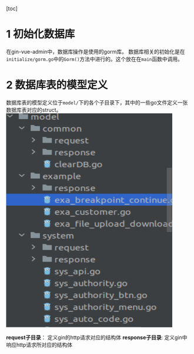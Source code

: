 [toc]

# 1 初始化数据库
在gin-vue-admin中，数据库操作是使用的gorm库。
数据库相关的初始化是在`initialize/gorm.go`中的`Gorm()`方法中进行的。这个放在在`main`函数中调用。

# 2 数据库表的模型定义
数据库表的模型定义位于`model/`下的各个子目录下，其中的一些go文件定义一张数据库表对应的struct。
![](img/model_1.png)

**request子目录**： 定义gin的http请求对应的结构体
**response子目录**: 定义gin中响应http请求所对应的结构体
